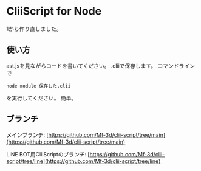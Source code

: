 # CliiScript for Node
1から作り直しました。

## 使い方
ast.jsを見ながらコードを書いてください。
.cliiで保存します。
コマンドラインで

```
node module 保存した.clii
```
を実行してください。
簡単。

## ブランチ
メインブランチ: [https://github.com/Mf-3d/clii-script/tree/main](https://github.com/Mf-3d/clii-script/tree/main)

LINE BOT用CliiScriptのブランチ: [https://github.com/Mf-3d/clii-script/tree/line](https://github.com/Mf-3d/clii-script/tree/line)
